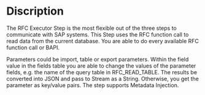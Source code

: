 # Discription

The RFC Executor Step is the most flexible out of the three steps to communicate with SAP systems. This Step uses the RFC function call to read data from the current database. You are able to do every available RFC function call or BAPI.

Parameters could be import, table or export parameters. Within the field value in the fields table you are able to change the values of the parameter fields, e.g. the name of the query table in RFC_READ_TABLE. The results be converted into JSON and pass to Stream as a String. Otherwise, you get the parameter as key/value pairs. The step supports Metadata Injection.

